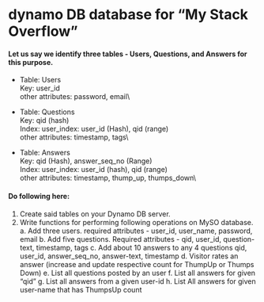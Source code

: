 # dynamo DB database for “My Stack Overflow”

#### Let us say we identify three tables - Users, Questions, and Answers for this purpose.
* Table: Users\
  Key: user_id\
  other attributes: password, email\

* Table: Questions\
  Key: qid (hash)\
  Index: user_index: user_id (Hash), qid (range)\
  other attributes: timestamp, tags\

* Table: Answers\
  Key: qid (Hash), answer_seq_no (Range)\
  Index: user_index: user_id (hash), qid (range)\
  other attributes: timestamp, thump_up, thumps_down\

#### Do following here:
 1. Create said tables on your Dynamo DB server.
 2. Write functions for performing following operations on MySO database.
    a. Add three users. required attributes - user_id, user_name, password, email
    b. Add five questions. Required attributes - qid, user_id, question-text, timestamp, tags
    c. Add about 10 answers to any 4 questions  qid, user_id, answer_seq_no, answer-text, timestamp
    d. Visitor rates an answer (increase and update respective count for ThumpUp or Thumps Down)
    e. List all questions posted by an user
    f. List all answers for given “qid”
    g. List all answers from a given user-id
    h. List All answers for given user-name that has ThumpsUp count
